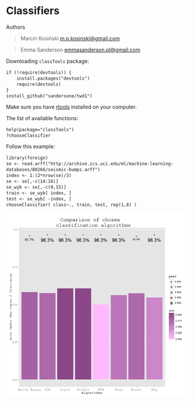 Classifiers
===========
Authors
> Marcin Kosiński m.p.kosinski@gmail.com

> Emma Sanderson emmasanderson.pl@gmail.com


Downloading `classTools` package:
```{Ruby}
if (!require(devtools)) {
    install.packages("devtools")
    require(devtools)
}
install_github("sandersone/twd1")
```


Make sure you have [rtools](http://cran.r-project.org/bin/windows/Rtools/) installed on your computer.

The list of available functions:
```{Ruby}
help(package="classTools")
?chooseClassifier
```

Follow this example:
```{Ruby}
library(foreign)
se <- read.arff("http://archive.ics.uci.edu/ml/machine-learning-databases/00266/seismic-bumps.arff")
index <- 1:(2*nrow(se)/3)
se <- se[,-c(14:16)]
se_wyb <- se[,-c(9,15)]
train <- se_wyb[ index, ]
test <- se_wyb[ -index, ]
chooseClassifier( class~., train, test, rep(1,8) )
```

![Example 1](https://raw.githubusercontent.com/sandersone/twd1/master/Rplot.jpeg)
